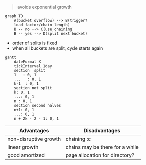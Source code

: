 > avoids exponential growth

```mermaid
graph TD
	A(bucket overflow) --> B(trigger?
	load factor/chain length)
	B -- no --> C(use chaining)
	B -- yes --> D(split next bucket)
```

- order of splits is fixed
- when all buckets are split, cycle starts again

```mermaid
gantt
    dateFormat X
    tickInterval 1day
    section  split
    1   : 0, 1
    ...   : 0, 1
    k-1  : 0, 1
	section not split
	k: 0, 1
	...: 0, 1
	n : 0, 1
	section second halves
	n+1: 0, 1
	...: 0, 1
	n + 2k - 2 - 1: 0, 1
```

| Advantages            | Disadvantages                   |
| --------------------- | ------------------------------- |
| non-disruptive growth | chaining :c                     |
| linear growth         | chains may be there for a while |
| good amortized        | page allocation for directory?  |

